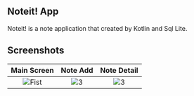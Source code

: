 
## Noteit! App

Noteit! is a note application that created by Kotlin and Sql Lite.
  
## Screenshots

| Main Screen | Note Add | Note Detail |
|:-:|:-:|:-:|
| ![Fist](https://github.com/anilerkut/AndroidJavaNewsApp/assets/81919398/1299b254-69c1-4929-a863-1b57e2a0b3fa) | ![3](https://github.com/anilerkut/AndroidJavaNewsApp/assets/81919398/b60f9de9-02ea-49dc-9bbc-553560207304) | ![3](https://github.com/anilerkut/AndroidJavaNewsApp/assets/81919398/3cb0f5e6-fce3-4e08-bfe9-995764b6ca07)
